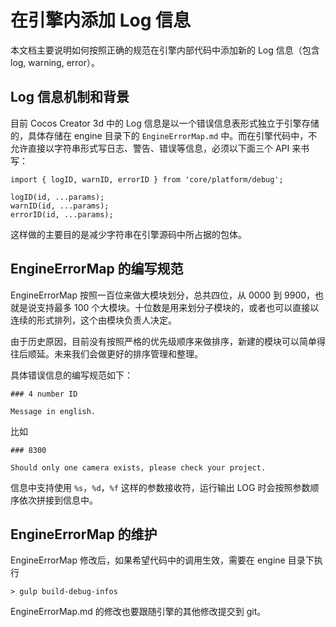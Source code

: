# 在引擎内添加 Log 信息

本文档主要说明如何按照正确的规范在引擎内部代码中添加新的 Log 信息（包含 log, warning, error）。

## Log 信息机制和背景

目前 Cocos Creator 3d 中的 Log 信息是以一个错误信息表形式独立于引擎存储的，具体存储在 engine 目录下的 `EngineErrorMap.md` 中。而在引擎代码中，不允许直接以字符串形式写日志、警告、错误等信息，必须以下面三个 API 来书写：

```
import { logID, warnID, errorID } from 'core/platform/debug';

logID(id, ...params);
warnID(id, ...params);
errorID(id, ...params);
```

这样做的主要目的是减少字符串在引擎源码中所占据的包体。

## EngineErrorMap 的编写规范

EngineErrorMap 按照一百位来做大模块划分，总共四位，从 0000 到 9900，也就是说支持最多 100 个大模块。十位数是用来划分子模块的，或者也可以直接以连续的形式排列，这个由模块负责人决定。

由于历史原因，目前没有按照严格的优先级顺序来做排序，新建的模块可以简单得往后顺延。未来我们会做更好的排序管理和整理。

具体错误信息的编写规范如下：

```
### 4 number ID

Message in english.
```

比如

```
### 8300

Should only one camera exists, please check your project.
```

信息中支持使用 `%s`，`%d`，`%f` 这样的参数接收符，运行输出 LOG 时会按照参数顺序依次拼接到信息中。

## EngineErrorMap 的维护

EngineErrorMap 修改后，如果希望代码中的调用生效，需要在 engine 目录下执行

```
> gulp build-debug-infos
```

EngineErrorMap.md 的修改也要跟随引擎的其他修改提交到 git。
